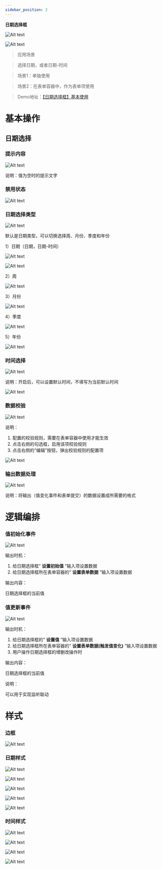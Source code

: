 ```yaml
---
sidebar_position: 2
---
```


 **日期选择框** 

![Alt text](img/image.png)

![Alt text](img/image-1.png)

> 应用场景

> 选择日期，或者日期-时间

> 场景1：单独使用

> 场景2：在表单容器中，作为表单项使用

> Demo地址：[【日期选择框】基本使用](https://my.mybricks.world/mybricks-pc-page/index.html?id=472841177563205)

# 基本操作

## 日期选择

### 提示内容

![Alt text](img/image-2.png)

说明：值为空时的提示文字

  

### 禁用状态

![Alt text](img/image-3.png)

### 日期选择类型

![Alt text](img/image-4.png)

默认是日期类型，可以切换选择周、月份、季度和年份

1）日期（日期，日期-时间）

![Alt text](img/image-5.png)

![Alt text](img/image-6.png)

2）周

![Alt text](img/image-7.png)

3）月份

![Alt text](img/image-8.png)

4）季度

![Alt text](img/image-9.png)

5）年份

![Alt text](img/image-10.png)

### 时间选择

![Alt text](img/image-11.png)

说明：开启后，可以设置默认时间，不填写为当前默认时间

![Alt text](img/image-12.png)

### 数据校验

![Alt text](img/image-13.png)

说明：

1.  配置的校验规则，需要在表单容器中使用才能生效
2.  点击右侧的勾选框，启用该项校验规则
3.  点击右侧的“编辑”按钮，弹出校验规则的配置项

![Alt text](img/image-14.png)

### 输出数据处理

![Alt text](img/image-15.png)

说明：将输出（值变化事件和表单提交）的数据设置成所需要的格式

# 逻辑编排

### 值初始化事件

![Alt text](img/image-16.png)

输出时机：

1.  给日期选择框“ **设置初始值** ”输入项设置数据
2.  给日期选择框所在表单容器的“ **设置表单数据** ”输入项设置数据

输出内容：

日期选择框的当前值

### 值更新事件

![Alt text](img/image-17.png)

输出时机：

1.  给日期选择框的“ **设置值** ”输入项设置数据
2.  给日期选择框所在表单容器的“ **设置表单数据(触发值变化)** ”输入项设置数据
3.  用户操作日期选择框的增删改操作时

输出内容：

日期选择框的当前值

说明：

可以用于实现监听联动

# 样式

### 边框

![Alt text](img/image-18.png)

### 日期样式

![Alt text](img/image-19.png)

![Alt text](img/image-20.png)

![Alt text](img/image-21.png)

![Alt text](img/image-22.png)

![Alt text](img/image-23.png)

### 时间样式

![Alt text](img/image-24.png)

![Alt text](img/image-25.png)

![Alt text](img/image-26.png)

![Alt text](img/image-27.png)